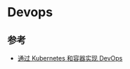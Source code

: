 # Devops

## 参考

* [通过 Kubernetes 和容器实现 DevOps](https://www.ibm.com/developerworks/cn/cloud/library/cl-lo-devops-via-kubernetes-and-containers/index.html)